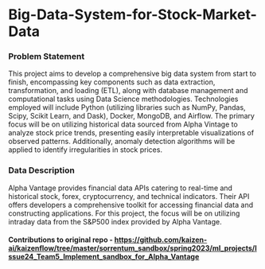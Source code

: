 # Big-Data-System-for-Stock-Market-Data

### Problem Statement
This project aims to develop a comprehensive big data system from start to finish, encompassing key components such as data extraction, transformation, and loading (ETL), along with database management and computational tasks using Data Science methodologies. Technologies employed will include Python (utilizing libraries such as NumPy, Pandas, Scipy, Scikit Learn, and Dask), Docker, MongoDB, and Airflow. The primary focus will be on utilizing historical data sourced from Alpha Vintage to analyze stock price trends, presenting easily interpretable visualizations of observed patterns. Additionally, anomaly detection algorithms will be applied to identify irregularities in stock prices.

### Data Description

Alpha Vantage provides financial data APIs catering to real-time and historical stock, forex, cryptocurrency, and technical indicators. Their API offers developers a comprehensive toolkit for accessing financial data and constructing applications. For this project, the focus will be on utilizing intraday data from the S&P500 index provided by Alpha Vantage. 

#### Contributions to original repo - https://github.com/kaizen-ai/kaizenflow/tree/master/sorrentum_sandbox/spring2023/ml_projects/Issue24_Team5_Implement_sandbox_for_Alpha_Vantage 

